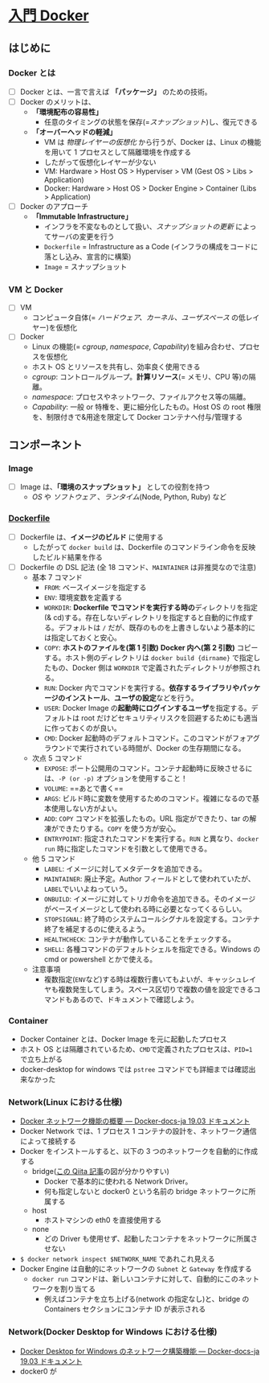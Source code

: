 # [入門 Docker](https://y-ohgi.com/introduction-docker/)

## はじめに

### Docker とは

- [ ] Docker とは、一言で言えば **「パッケージ」** のための技術。
- [ ] Docker のメリットは、
  - **「環境配布の容易性」**
    - 任意のタイミングの状態を保存(=_スナップショット_)し、復元できる
  - **「オーバーヘッドの軽減」**
    - VM は _物理レイヤーの仮想化_ から行うが、Docker は、Linux の機能を用いて 1 プロセスとして隔離環境を作成する
    - したがって仮想化レイヤーが少ない
    - VM: Hardware > Host OS > Hyperviser > VM (Gest OS > Libs > Application)
    - Docker: Hardware > Host OS > Docker Engine > Container (Libs > Application)
- [ ] Docker のアプローチ
  - **「Immutable Infrastructure」**
    - インフラを不変なものとして扱い、_スナップショットの更新_ によってサーバの変更を行う
    - `Dockerfile` = Infrastructure as a Code (インフラの構成をコードに落とし込み、宣言的に構築)
    - `Image` = スナップショット

### VM と Docker

- [ ] VM
  - コンピュータ自体(= _ハードウェア、カーネル、ユーザスペース_ の低レイヤー)を仮想化
- [ ] Docker
  - Linux の機能(= _cgroup_, _namespace_, _Capability_)を組み合わせ、プロセスを仮想化
  - ホスト OS とリソースを共有し、効率良く使用できる
  - _cgroup_: コントロールグループ。**計算リソース**(= メモリ、CPU 等)の隔離。
  - _namespace_: プロセスやネットワーク、ファイルアクセス等の隔離。
  - _Capability_: 一般 or 特権を、更に細分化したもの。Host OS の root 権限を、制限付きで&用途を限定して Docker コンテナへ付与/管理する

## コンポーネント

### Image

- [ ] Image は、**「環境のスナップショット」** としての役割を持つ
  - _OS_ や _ソフトウェア_ 、_ランタイム_(Node, Python, Ruby) など

### [Dockerfile](https://docs.docker.jp/engine/reference/builder.html)

- [ ] Dockerfile は、**イメージのビルド** に使用する
  - したがって `docker build` は、Dockerfile のコマンドライン命令を反映したビルド結果を作る
- [ ] Dockerfile の DSL 記法 (全 18 コマンド、`MAINTAINER` は非推奨なので注意)
  - 基本 7 コマンド
    - `FROM`: ベースイメージを指定する
    - `ENV`: 環境変数を定義する
    - `WORKDIR`: **Dockerfile でコマンドを実行する時の**ディレクトリを指定(& cd)する。存在しないディレクトリを指定すると自動的に作成する。デフォルトは `/` だが、既存のものを上書きしないよう基本的には指定しておくと安心。
    - `COPY`: **ホストのファイルを(第 1 引数)** **Docker 内へ(第 2 引数)** コピーする。ホスト側のディレクトリは `docker build {dirname}` で指定したもの、Docker 側は `WORKDIR` で定義されたディレクトリが参照される。
    - `RUN`: Docker 内でコマンドを実行する。**依存するライブラリやパッケージのインストール**、**ユーザの設定**などを行う。
    - `USER`: Docker Image の**起動時にログインするユーザ**を指定する。デフォルトは root だけどセキュリティリスクを回避するためにも適当に作っておくのが良い。
    - `CMD`: Docker 起動時のデフォルトコマンド。このコマンドがフォアグラウンドで実行されている時間が、Docker の生存期間になる。
  - 次点 5 コマンド
    - `EXPOSE`: ポート公開用のコマンド。コンテナ起動時に反映させるには、`-P (or -p)` オプションを使用すること！
    - `VOLUME`: ==あとで書く==
    - `ARGS`: ビルド時に変数を使用するためのコマンド。複雑になるので基本使用しない方がよい。
    - `ADD`: `COPY` コマンドを拡張したもの。URL 指定ができたり、tar の解凍ができたりする。`COPY` を使う方が安心。
    - `ENTRYPOINT`: 指定されたコマンドを実行する。`RUN` と異なり、`docker run` 時に指定したコマンドを引数として使用できる。
  - 他 5 コマンド
    - `LABEL`: イメージに対してメタデータを追加できる。
    - `MAINTAINER`: 廃止予定。Author フィールドとして使われていたが、`LABEL`でいいよねっていう。
    - `ONBUILD`: イメージに対してトリガ命令を追加できる。そのイメージがベースイメージとして使われる時に必要となってくるらしい。
    - `STOPSIGNAL`: 終了時のシステムコールシグナルを設定する。コンテナ終了を補足するのに使えるよう。
    - `HEALTHCHECK`: コンテナが動作していることをチェックする。
    - `SHELL`: 各種コマンドのデフォルトシェルを指定できる。Windows の cmd or powershell とかで使える。
  - 注意事項
    - 複数指定(`ENV`など)する時は複数行書いてもよいが、キャッシュレイヤも複数発生してしまう。スペース区切りで複数の値を設定できるコマンドもあるので、ドキュメントで確認しよう。

### Container

- Docker Container とは、Docker Image を元に起動したプロセス
- ホスト OS とは隔離されているため、`CMD`で定義されたプロセスは、`PID=1` で立ち上がる
- docker-desktop for windows では `pstree` コマンドでも詳細までは確認出来なかった

### Network(Linux における仕様)

- [Docker ネットワーク機能の概要 — Docker-docs-ja 19.03 ドキュメント](https://docs.docker.jp/engine/userguide/networking/index.html)
- Docker Network では、1 プロセス 1 コンテナの設計を、ネットワーク通信によって接続する
- Docker をインストールすると、以下の 3 つのネットワークを自動的に作成する
  - bridge([この Qiita 記事](https://qiita.com/TsutomuNakamura/items/ed046ee21caca4a2ffd9#bridge)の図が分かりやすい)
    - Docker で基本的に使われる Network Driver。
    - 何も指定しないと docker0 という名前の bridge ネットワークに所属する
  - host
    - ホストマシンの eth0 を直接使用する
  - none
    - どの Driver も使用せず、起動したコンテナをネットワークに所属させない
- `$ docker network inspect $NETWORK_NAME` であれこれ見える
- Docker Engine は自動的にネットワークの `Subnet` と `Gateway` を作成する
  - `docker run` コマンドは、新しいコンテナに対して、自動的にこのネットワークを割り当てる
    - 例えばコンテナを立ち上げる(network の指定なし)と、bridge の Containers セクションにコンテナ ID が表示される

### Network(Docker Desktop for Windows における仕様)

- [Docker Desktop for Windows のネットワーク構築機能 — Docker-docs-ja 19.03 ドキュメント](https://docs.docker.jp/docker-for-windows/networking.html)
- docker0 が

